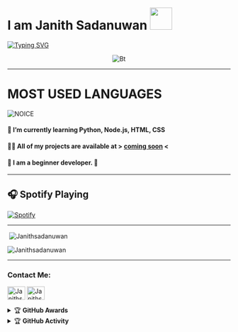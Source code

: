 #  I am Janith Sadanuwan  <img src="https://camo.githubusercontent.com/2c8b3670d933220ae3c023fa1d568682975cce3f10799d0d3ff5ecac394b4ee8/68747470733a2f2f6d656469612e67697068792e636f6d2f6d656469612f31326f75664342304d795a31476f2f67697068792e676966" width="50px">



[![Typing SVG](https://readme-typing-svg.herokuapp.com?color=%2336BCF7&lines=Hi++Iam+Janith+Sadanuwan)](https://git.io/typing-svg) </div>



<p align="center"><img src="https://user-images.githubusercontent.com/49580304/110319833-47367180-7fc4-11eb-87a7-392509eca9d7.gif" alt="Bt">
     
</div>

---

# MOST USED LANGUAGES
![NOICE](https://github-readme-stats.vercel.app/api/top-langs/?username=janithsadanuwan&theme=dark&show_icons=true)

#### 🌱 I’m currently learning **Python, Node.js, HTML, CSS**

#### 👨‍💻 All of my projects are available at > [coming soon]() <

#### 💫 **I am a beginner developer. 🌆**

---
## 🎧 Spotify Playing

[![Spotify](https://black-amda.vercel.app/api/spotify)](https://open.spotify.com/user/byk2qmulgj77v7sjv55pl0jjy)

---

<p>&nbsp;<img align="center" src="https://github-readme-stats.vercel.app/api?username=Janithsadanuwan&show_icons=true&theme=highcontrast" alt="Janithsadanuwan" /></p>

<p><img align="center" src="https://github-readme-streak-stats.herokuapp.com/?user=Janithsadanuwan&theme=highcontrast" alt="Janithsadanuwan" /></p>
</details>

---
<h3 align="left">Contact Me:</h3>
<p align="left">
<a href="https://www.instagram.com/janithsadanuwan/" target="blank"><img align="center" src="https://cdn.jsdelivr.net/npm/simple-icons@3.0.1/icons/instagram.svg" alt="Janithsadanuwan" height="30" width="40" /></a>
<a href="https://www.reddit.com/user/" target="blank"><img align="center" src="https://cdn.jsdelivr.net/npm/simple-icons@3.0.1/icons/reddit.svg" alt="Janithsadanuwan" height="30" width="40" /></a>
</p>

<details>
    <summary>&#127942 <b>GitHub Awards</b></summary><br/>

![Github Trophy](https://github-profile-trophy.vercel.app/?username=Janithsadanuwan)

</details>

<details>
    <summary>&#127942 <b>GitHub Activity</b></summary><br/>

![Metrics](https://metrics.lecoq.io/Janithsadanuwan?template=classic&followup=1&isocalendar=1&languages=1&isocalendar.duration=half-year&config.timezone=IndiaStandardTime%2FIstanbul)

[![News](https://github-readme-stats.vercel.app/api/pin/?username=Janithsadanuwan&theme=highcontrast&repo=Queen-Nilu)](https://github.com/Janithsadanuwan/Queen-Nilu)

</details>


